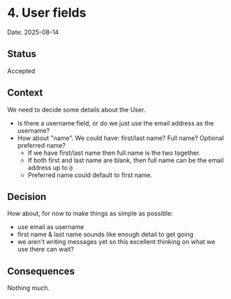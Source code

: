 # 4. User fields

Date: 2025-08-14

## Status

Accepted

## Context

We need to decide some details about the User.

- is there a username field, or do we just use the email address as the username?
- How about "name". We could have: first/last name? Full name? Optional preferred name?
  - If we have first/last name then full name is the two together.
  - If both first and last name are blank, then full name can be the email address up to `@`
  - Preferred name could default to first name.

## Decision

How about, for now to make things as simple as possible:

- use email as username
- first name & last name sounds like enough detail to get going
- we aren't writing messages yet so this excellent thinking on what we use there can wait?

## Consequences

Nothing much.
